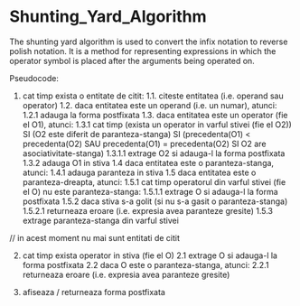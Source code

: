 # Shunting_Yard_Algorithm
The shunting yard algorithm is used to convert the infix notation to reverse polish notation. It is a method for representing expressions in which the operator symbol is placed after the arguments being operated on.

Pseudocode:

1. cat timp exista o entitate de citit:
    1.1. citeste entitatea (i.e. operand sau operator)
    1.2. daca entitatea este un operand (i.e. un numar), atunci:
        1.2.1 adauga la forma postfixata
    1.3. daca entitatea este un operator (fie el O1), atunci:
        1.3.1 cat timp (exista un operator in varful stivei (fie el O2)) SI
        (O2 este diferit de paranteza-stanga) SI
                      (precedenta(O1) < precedenta(O2) SAU 
                       precedenta(O1) = precedenta(O2) SI O2 are asociativitate-stanga)
            1.3.1.1 extrage O2 si adauga-l la forma postfixata
        1.3.2 adauga O1 in stiva
    1.4 daca entitatea este o paranteza-stanga, atunci:
        1.4.1 adauga paranteza in stiva
    1.5 daca entitatea este o paranteza-dreapta, atunci:
        1.5.1 cat timp operatorul din varful stivei (fie el O) nu este paranteza-stanga:
            1.5.1.1 extrage O si adauga-l la forma postfixata
        1.5.2 daca stiva s-a golit (si nu s-a gasit o paranteza-stanga)
            1.5.2.1 returneaza eroare (i.e. expresia avea paranteze gresite)
        1.5.3 extrage paranteza-stanga din varful stivei
 
// in acest moment nu mai sunt entitati de citit
 
2. cat timp exista operator in stiva (fie el O)
    2.1 extrage O si adauga-l la forma postfixata
    2.2 daca O este o paranteza-stanga, atunci:
        2.2.1 returneaza eroare (i.e. expresia avea paranteze gresite)
 
3. afiseaza / returneaza forma postfixata
